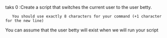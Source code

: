 taks 0 :Create a script that switches the current user to the user betty.

       You should use exactly 8 characters for your command (+1 character for the new line)
   You can assume that the user betty will exist when we will run your script

